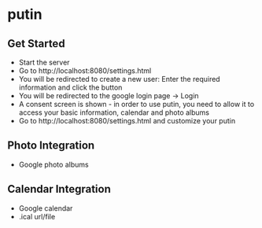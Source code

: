 # putin

## Get Started
* Start the server
* Go to http://localhost:8080/settings.html
* You will be redirected to create a new user: Enter the required information and click the button
* You will be redirected to the google login page -> Login
* A consent screen is shown - in order to use putin, you need to allow it to access your basic information, calendar and photo albums
* Go to http://localhost:8080/settings.html and customize your putin

## Photo Integration
* Google photo albums

## Calendar Integration
* Google calendar
* .ical url/file
